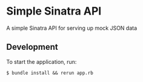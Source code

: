 # Simple Sinatra API

A simple Sinatra API for serving up mock JSON data

## Development

To start the application, run:

```
$ bundle install && rerun app.rb

```